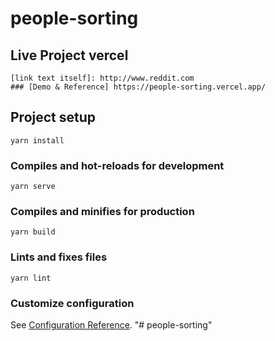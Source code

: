 # people-sorting

## Live Project vercel
```
[link text itself]: http://www.reddit.com
### [Demo & Reference] https://people-sorting.vercel.app/

```
## Project setup
```
yarn install
```

### Compiles and hot-reloads for development
```
yarn serve
```

### Compiles and minifies for production
```
yarn build
```

### Lints and fixes files
```
yarn lint
```

### Customize configuration
See [Configuration Reference](https://cli.vuejs.org/config/).
"# people-sorting" 
